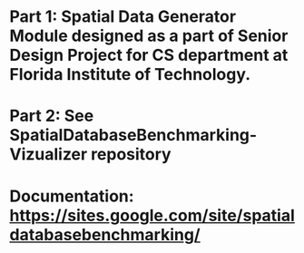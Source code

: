 # Part 1: Spatial Data Generator Module designed as a part of Senior Design Project for CS department at Florida Institute of Technology.
# Part 2: See SpatialDatabaseBenchmarking-Vizualizer repository
# Documentation: https://sites.google.com/site/spatialdatabasebenchmarking/
